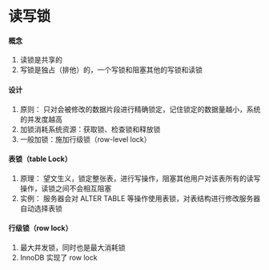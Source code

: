 # 读写锁



#### 概念

1. 读锁是共享的
2. 写锁是独占（排他）的，一个写锁和阻塞其他的写锁和读锁



#### 设计

1. 原则： 只对会被修改的数据片段进行精确锁定，记住锁定的数据量越小，系统的并发度越高
2. 加锁消耗系统资源：获取锁、检查锁和释放锁
3. 一般加锁：施加行级锁（row-level lock）



#### 表锁（table Lock）

1. 原理： 望文生义，锁定整张表，进行写操作，阻塞其他用户对该表所有的读写操作，读锁之间不会相互阻塞
2. 实例： 服务器会对 ALTER TABLE 等操作使用表锁，对表结构进行修改服务器自动选择表锁



#### 行级锁（row lock）

1. 最大并发锁，同时也是最大消耗锁
2. InnoDB 实现了 row lock
